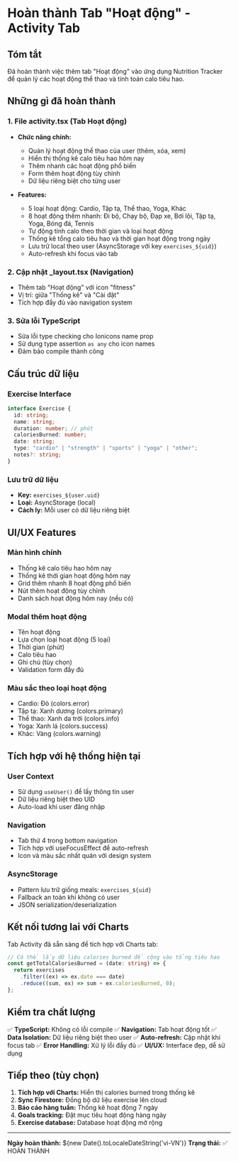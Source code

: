 # Hoàn thành Tab "Hoạt động" - Activity Tab

## Tóm tắt

Đã hoàn thành việc thêm tab "Hoạt động" vào ứng dụng Nutrition Tracker để quản lý các hoạt động thể thao và tính toán calo tiêu hao.

## Những gì đã hoàn thành

### 1. File activity.tsx (Tab Hoạt động)

- **Chức năng chính:**

  - Quản lý hoạt động thể thao của user (thêm, xóa, xem)
  - Hiển thị thống kê calo tiêu hao hôm nay
  - Thêm nhanh các hoạt động phổ biến
  - Form thêm hoạt động tùy chỉnh
  - Dữ liệu riêng biệt cho từng user

- **Features:**
  - 5 loại hoạt động: Cardio, Tập tạ, Thể thao, Yoga, Khác
  - 8 hoạt động thêm nhanh: Đi bộ, Chạy bộ, Đạp xe, Bơi lội, Tập tạ, Yoga, Bóng đá, Tennis
  - Tự động tính calo theo thời gian và loại hoạt động
  - Thống kê tổng calo tiêu hao và thời gian hoạt động trong ngày
  - Lưu trữ local theo user (AsyncStorage với key `exercises_${uid}`)
  - Auto-refresh khi focus vào tab

### 2. Cập nhật \_layout.tsx (Navigation)

- Thêm tab "Hoạt động" với icon "fitness"
- Vị trí: giữa "Thống kê" và "Cài đặt"
- Tích hợp đầy đủ vào navigation system

### 3. Sửa lỗi TypeScript

- Sửa lỗi type checking cho Ionicons name prop
- Sử dụng type assertion `as any` cho icon names
- Đảm bảo compile thành công

## Cấu trúc dữ liệu

### Exercise Interface

```typescript
interface Exercise {
  id: string;
  name: string;
  duration: number; // phút
  caloriesBurned: number;
  date: string;
  type: "cardio" | "strength" | "sports" | "yoga" | "other";
  notes?: string;
}
```

### Lưu trữ dữ liệu

- **Key:** `exercises_${user.uid}`
- **Loại:** AsyncStorage (local)
- **Cách ly:** Mỗi user có dữ liệu riêng biệt

## UI/UX Features

### Màn hình chính

- Thống kê calo tiêu hao hôm nay
- Thống kê thời gian hoạt động hôm nay
- Grid thêm nhanh 8 hoạt động phổ biến
- Nút thêm hoạt động tùy chỉnh
- Danh sách hoạt động hôm nay (nếu có)

### Modal thêm hoạt động

- Tên hoạt động
- Lựa chọn loại hoạt động (5 loại)
- Thời gian (phút)
- Calo tiêu hao
- Ghi chú (tùy chọn)
- Validation form đầy đủ

### Màu sắc theo loại hoạt động

- Cardio: Đỏ (colors.error)
- Tập tạ: Xanh dương (colors.primary)
- Thể thao: Xanh da trời (colors.info)
- Yoga: Xanh lá (colors.success)
- Khác: Vàng (colors.warning)

## Tích hợp với hệ thống hiện tại

### User Context

- Sử dụng `useUser()` để lấy thông tin user
- Dữ liệu riêng biệt theo UID
- Auto-load khi user đăng nhập

### Navigation

- Tab thứ 4 trong bottom navigation
- Tích hợp với useFocusEffect để auto-refresh
- Icon và màu sắc nhất quán với design system

### AsyncStorage

- Pattern lưu trữ giống meals: `exercises_${uid}`
- Fallback an toàn khi không có user
- JSON serialization/deserialization

## Kết nối tương lai với Charts

Tab Activity đã sẵn sàng để tích hợp với Charts tab:

```typescript
// Có thể lấy dữ liệu calories burned để cộng vào tổng tiêu hao
const getTotalCaloriesBurned = (date: string) => {
  return exercises
    .filter((ex) => ex.date === date)
    .reduce((sum, ex) => sum + ex.caloriesBurned, 0);
};
```

## Kiểm tra chất lượng

✅ **TypeScript:** Không có lỗi compile
✅ **Navigation:** Tab hoạt động tốt
✅ **Data Isolation:** Dữ liệu riêng biệt theo user
✅ **Auto-refresh:** Cập nhật khi focus tab
✅ **Error Handling:** Xử lý lỗi đầy đủ
✅ **UI/UX:** Interface đẹp, dễ sử dụng

## Tiếp theo (tùy chọn)

1. **Tích hợp với Charts:** Hiển thị calories burned trong thống kê
2. **Sync Firestore:** Đồng bộ dữ liệu exercise lên cloud
3. **Báo cáo hàng tuần:** Thống kê hoạt động 7 ngày
4. **Goals tracking:** Đặt mục tiêu hoạt động hàng ngày
5. **Exercise database:** Database hoạt động mở rộng

---

**Ngày hoàn thành:** ${new Date().toLocaleDateString('vi-VN')}
**Trạng thái:** ✅ HOÀN THÀNH
